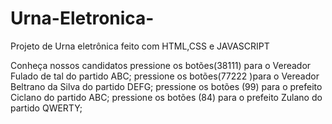 # Urna-Eletronica-
Projeto de Urna eletrônica feito com HTML,CSS e JAVASCRIPT

Conheça nossos candidatos 
pressione os botões(38111) para o Vereador Fulado de tal do partido ABC;
pressione os botões(77222 )para o Vereador Beltrano da Silva do partido DEFG;
pressione os botões (99) para o prefeito Ciclano do partido ABC;
 pressione os botões (84) para o prefeito Zulano do partido QWERTY;
                   
